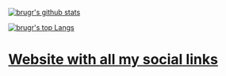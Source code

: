 [![brugr's github stats](https://github-readme-stats.vercel.app/api?username=brugr&theme=nord&show_icons=true)](https://github.com/brugr)

[![brugr's top Langs](https://github-readme-stats.vercel.app/api/top-langs/?username=brugr&theme=nord&layout=compact&langs_count=6)](https://github.com/brugr) 

# [Website with all my social links](https://brugr.github.io)
